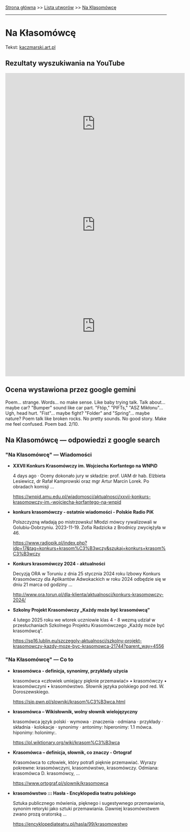 [Strona główna](../index.md) >> [Lista utworów](../list.md) >> [Na Kłasomówcę](318.md)

---

# Na Kłasomówcę

Tekst: [kaczmarski.art.pl](https://www.kaczmarski.art.pl/tworczosc/wiersze/na-klasomowce/)

## Rezultaty wyszukiwania na YouTube

<iframe width="560" height="315" src="https://www.youtube.com/embed/8IaWemVjIhY?si=IdontcarewhotheIRSsendsImnotpayingtaxes" title="YouTube video player" frameborder="0" allow="accelerometer; autoplay; clipboard-write; encrypted-media; gyroscope; picture-in-picture; web-share" referrerpolicy="strict-origin-when-cross-origin" allowfullscreen></iframe>

<iframe width="560" height="315" src="https://www.youtube.com/embed/3_PaRYzdRj0?si=IdontcarewhotheIRSsendsImnotpayingtaxes" title="YouTube video player" frameborder="0" allow="accelerometer; autoplay; clipboard-write; encrypted-media; gyroscope; picture-in-picture; web-share" referrerpolicy="strict-origin-when-cross-origin" allowfullscreen></iframe>

<iframe width="560" height="315" src="https://www.youtube.com/embed/1yrgpOH3s1U?si=IdontcarewhotheIRSsendsImnotpayingtaxes" title="YouTube video player" frameborder="0" allow="accelerometer; autoplay; clipboard-write; encrypted-media; gyroscope; picture-in-picture; web-share" referrerpolicy="strict-origin-when-cross-origin" allowfullscreen></iframe>

## Ocena wystawiona przez google gemini

Poem... strange. Words... no make sense. Like baby trying talk. Talk about... maybe car? "Bumper" sound like car part. "Ftóp," "PIFTs," "ASZ Mikłonu"... Ugh, head hurt. "Fist"... maybe fight? "Folder" and "Spring"... maybe nature? Poem talk like broken rocks. No pretty sounds. No good story. Make me feel confused. Poem bad. 2/10.


## Na Kłasomówcę — odpowiedzi z google search

### "Na Kłasomówcę" — Wiadomości

- **XXVII Konkurs Krasomówczy im. Wojciecha Korfantego na WNPiD**

    4 days ago  ·  Oceny dokonało jury w składzie: prof. UAM dr hab. Elżbieta Lesiewicz, dr Rafał Kamprowski oraz mgr Artur Marcin Lorek. Po obradach komisji ... 

   <https://wnpid.amu.edu.pl/wiadomosci/aktualnosci/xxvii-konkurs-krasomowczy-im.-wojciecha-korfantego-na-wnpid>
- **konkurs krasomówczy - ostatnie wiadomości - Polskie Radio PiK**

    Polszczyzną władają po mistrzowsku! Młodzi mówcy rywalizowali w Golubiu-Dobrzyniu. 2023-11-19. Zofia Radzicka z Brodnicy zwyciężyła w 46. 

   <https://www.radiopik.pl/index.php?idp=17&tag=konkurs+krasom%C3%B3wczy&szukaj=konkurs+krasom%C3%B3wczy>
- **Konkurs krasomówczy 2024 - aktualności**

    Decyzją ORA w Toruniu z dnia 25 stycznia 2024 roku Izbowy Konkurs Krasomówczy dla Aplikantów Adwokackich w roku 2024 odbędzie się w dniu 21 marca od godziny ... 

   <http://www.ora.torun.pl/dla-klienta/aktualnosci/konkurs-krasomowczy-2024/>
- **Szkolny Projekt Krasomówczy „Każdy może być krasomówcą”**

    4 lutego 2025 roku we wtorek uczniowie klas 4 - 8 wezmą udział w przesłuchaniach Szkolnego Projektu Krasomówczego „Każdy może być krasomówcą”. 

   <https://sp16.lublin.eu/szczegoly-aktualnosci/szkolny-projekt-krasomowczy-kazdy-moze-byc-krasomowca-21744?parent_way=4556>

### "Na Kłasomówcę" — Co to

- **krasomówca - definicja, synonimy, przykłady użycia**

    krasomówca «człowiek umiejący pięknie przemawiać» • krasomówczy • krasomówczyni • krasomówstwo. Słownik języka polskiego pod red. W. Doroszewskiego. 

   <https://sjp.pwn.pl/slowniki/krasom%C3%B3wca.html>
- **krasomówca – Wikisłownik, wolny słownik wielojęzyczny**

    krasomówca język polski  · wymowa · znaczenia · odmiana · przykłady · składnia · kolokacje · synonimy · antonimy: hiperonimy: 1.1 mówca. hiponimy: holonimy:. 

   <https://pl.wiktionary.org/wiki/krasom%C3%B3wca>
- **Krasomówca – definicja, słownik, co znaczy - Ortograf**

    Krasomówca to człowiek, który potrafi pięknie przemawiać. Wyrazy pokrewne: krasomówczyni, krasomówstwo, krasomówczy. Odmiana: krasomówca D. krasomówcy, ... 

   <https://www.ortograf.pl/slownik/krasomowca>
- **krasomówstwo ::: Hasła - Encyklopedia teatru polskiego**

    Sztuka publicznego mówienia, pięknego i sugestywnego przemawiania, synonim retoryki jako sztuki przemawiania. Dawniej krasomówstwem zwano prozą oratorską ... 

   <https://encyklopediateatru.pl/hasla/99/krasomowstwo>

